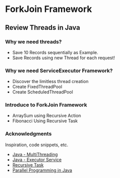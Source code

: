# ForkJoin Framework 

## Review Threads in Java

### Why we need threads?
* Save 10 Records sequentially as Example.
* Save Records using new Thread for each request!

### Why we need ServiceExecutor Framework?
* Discover the limitless thread creation
* Create FixedThreadPool
* Create ScheduledThreadPool

### Introduce to ForkJoin Framework
* ArraySum using Recursive Action
* Fibonacci Using Recursive Task

### Acknowledgments
Inspiration, code snippets, etc.
* [Java - MultiThreading](https://www.youtube.com/watch?v=9DvDheKRJ9Y&t=656s)
* [Java - Executor Service](https://jenkov.com/tutorials/java-util-concurrent/executorservice.html)
* [Recursive Task](https://docs.oracle.com/javase/8/docs/api/java/util/concurrent/RecursiveTask.html)
* [Parallel Programming in Java](https://www.coursera.org/learn/parallel-programming-in-java)